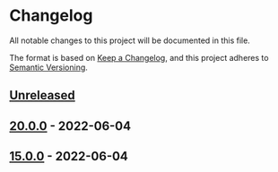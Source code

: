 # Changelog

All notable changes to this project will be documented in this file.

The format is based on [Keep a Changelog](https://keepachangelog.com/en/1.0.0/),
and this project adheres to [Semantic Versioning](https://semver.org/spec/v2.0.0.html).

## [Unreleased]

## [20.0.0] - 2022-06-04

## [15.0.0] - 2022-06-04

[Unreleased]: https://github.com/N3tLiX/lab/compare/20.0.0...HEAD

[20.0.0]: https://github.com/N3tLiX/lab/compare/15.0.0...20.0.0

[15.0.0]: https://github.com/N3tLiX/lab/compare/254a18e0342799b27a0d9e57e4fd3bd452c89b38...15.0.0
